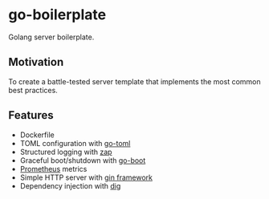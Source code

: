 # go-boilerplate

Golang server boilerplate.

## Motivation

To create a battle-tested server template that implements the most common best practices.

## Features

* Dockerfile
* TOML configuration with [go-toml](https://github.com/pelletier/go-toml)
* Structured logging with [zap](https://github.com/uber-go/zap)
* Graceful boot/shutdown with [go-boot](https://github.com/pinebit/go-boot)
* [Prometheus](https://github.com/prometheus/client_golang) metrics
* Simple HTTP server with [gin framework](https://github.com/gin-gonic/gin)
* Dependency injection with [dig](https://github.com/uber-go/dig)
